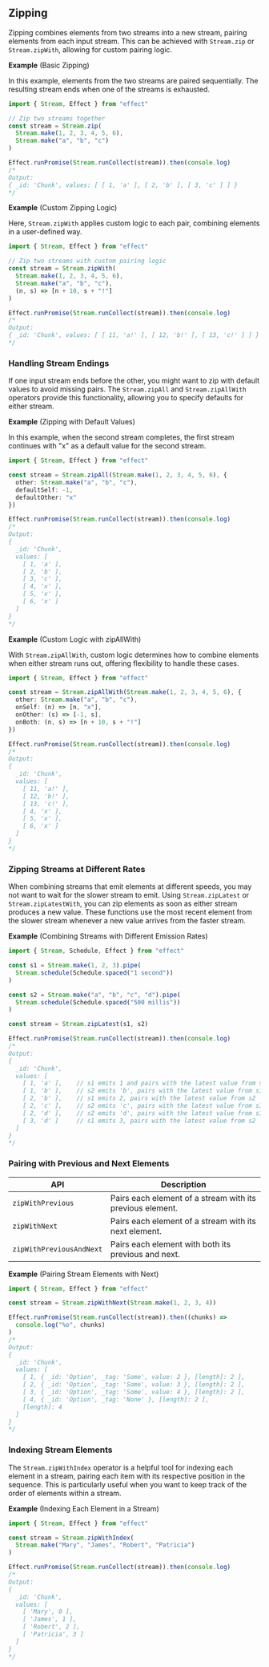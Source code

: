## Zipping

Zipping combines elements from two streams into a new stream, pairing elements from each input stream. This can be achieved with `Stream.zip` or `Stream.zipWith`, allowing for custom pairing logic.

**Example** (Basic Zipping)

In this example, elements from the two streams are paired sequentially. The resulting stream ends when one of the streams is exhausted.

```ts twoslash
import { Stream, Effect } from "effect"

// Zip two streams together
const stream = Stream.zip(
  Stream.make(1, 2, 3, 4, 5, 6),
  Stream.make("a", "b", "c")
)

Effect.runPromise(Stream.runCollect(stream)).then(console.log)
/*
Output:
{ _id: 'Chunk', values: [ [ 1, 'a' ], [ 2, 'b' ], [ 3, 'c' ] ] }
*/
```

**Example** (Custom Zipping Logic)

Here, `Stream.zipWith` applies custom logic to each pair, combining elements in a user-defined way.

```ts twoslash
import { Stream, Effect } from "effect"

// Zip two streams with custom pairing logic
const stream = Stream.zipWith(
  Stream.make(1, 2, 3, 4, 5, 6),
  Stream.make("a", "b", "c"),
  (n, s) => [n + 10, s + "!"]
)

Effect.runPromise(Stream.runCollect(stream)).then(console.log)
/*
Output:
{ _id: 'Chunk', values: [ [ 11, 'a!' ], [ 12, 'b!' ], [ 13, 'c!' ] ] }
*/
```

### Handling Stream Endings

If one input stream ends before the other, you might want to zip with default values to avoid missing pairs. The `Stream.zipAll` and `Stream.zipAllWith` operators provide this functionality, allowing you to specify defaults for either stream.

**Example** (Zipping with Default Values)

In this example, when the second stream completes, the first stream continues with "x" as a default value for the second stream.

```ts twoslash
import { Stream, Effect } from "effect"

const stream = Stream.zipAll(Stream.make(1, 2, 3, 4, 5, 6), {
  other: Stream.make("a", "b", "c"),
  defaultSelf: -1,
  defaultOther: "x"
})

Effect.runPromise(Stream.runCollect(stream)).then(console.log)
/*
Output:
{
  _id: 'Chunk',
  values: [
    [ 1, 'a' ],
    [ 2, 'b' ],
    [ 3, 'c' ],
    [ 4, 'x' ],
    [ 5, 'x' ],
    [ 6, 'x' ]
  ]
}
*/
```

**Example** (Custom Logic with zipAllWith)

With `Stream.zipAllWith`, custom logic determines how to combine elements when either stream runs out, offering flexibility to handle these cases.

```ts twoslash
import { Stream, Effect } from "effect"

const stream = Stream.zipAllWith(Stream.make(1, 2, 3, 4, 5, 6), {
  other: Stream.make("a", "b", "c"),
  onSelf: (n) => [n, "x"],
  onOther: (s) => [-1, s],
  onBoth: (n, s) => [n + 10, s + "!"]
})

Effect.runPromise(Stream.runCollect(stream)).then(console.log)
/*
Output:
{
  _id: 'Chunk',
  values: [
    [ 11, 'a!' ],
    [ 12, 'b!' ],
    [ 13, 'c!' ],
    [ 4, 'x' ],
    [ 5, 'x' ],
    [ 6, 'x' ]
  ]
}
*/
```

### Zipping Streams at Different Rates

When combining streams that emit elements at different speeds, you may not want to wait for the slower stream to emit. Using `Stream.zipLatest` or `Stream.zipLatestWith`, you can zip elements as soon as either stream produces a new value. These functions use the most recent element from the slower stream whenever a new value arrives from the faster stream.

**Example** (Combining Streams with Different Emission Rates)

```ts twoslash
import { Stream, Schedule, Effect } from "effect"

const s1 = Stream.make(1, 2, 3).pipe(
  Stream.schedule(Schedule.spaced("1 second"))
)

const s2 = Stream.make("a", "b", "c", "d").pipe(
  Stream.schedule(Schedule.spaced("500 millis"))
)

const stream = Stream.zipLatest(s1, s2)

Effect.runPromise(Stream.runCollect(stream)).then(console.log)
/*
Output:
{
  _id: 'Chunk',
  values: [
    [ 1, 'a' ],    // s1 emits 1 and pairs with the latest value from s2
    [ 1, 'b' ],    // s2 emits 'b', pairs with the latest value from s1
    [ 2, 'b' ],    // s1 emits 2, pairs with the latest value from s2
    [ 2, 'c' ],    // s2 emits 'c', pairs with the latest value from s1
    [ 2, 'd' ],    // s2 emits 'd', pairs with the latest value from s1
    [ 3, 'd' ]     // s1 emits 3, pairs with the latest value from s2
  ]
}
*/
```

### Pairing with Previous and Next Elements

| API                      | Description                                               |
| ------------------------ | --------------------------------------------------------- |
| `zipWithPrevious`        | Pairs each element of a stream with its previous element. |
| `zipWithNext`            | Pairs each element of a stream with its next element.     |
| `zipWithPreviousAndNext` | Pairs each element with both its previous and next.       |

**Example** (Pairing Stream Elements with Next)

```ts twoslash
import { Stream, Effect } from "effect"

const stream = Stream.zipWithNext(Stream.make(1, 2, 3, 4))

Effect.runPromise(Stream.runCollect(stream)).then((chunks) =>
  console.log("%o", chunks)
)
/*
Output:
{
  _id: 'Chunk',
  values: [
    [ 1, { _id: 'Option', _tag: 'Some', value: 2 }, [length]: 2 ],
    [ 2, { _id: 'Option', _tag: 'Some', value: 3 }, [length]: 2 ],
    [ 3, { _id: 'Option', _tag: 'Some', value: 4 }, [length]: 2 ],
    [ 4, { _id: 'Option', _tag: 'None' }, [length]: 2 ],
    [length]: 4
  ]
}
*/
```

### Indexing Stream Elements

The `Stream.zipWithIndex` operator is a helpful tool for indexing each element in a stream, pairing each item with its respective position in the sequence. This is particularly useful when you want to keep track of the order of elements within a stream.

**Example** (Indexing Each Element in a Stream)

```ts twoslash
import { Stream, Effect } from "effect"

const stream = Stream.zipWithIndex(
  Stream.make("Mary", "James", "Robert", "Patricia")
)

Effect.runPromise(Stream.runCollect(stream)).then(console.log)
/*
Output:
{
  _id: 'Chunk',
  values: [
    [ 'Mary', 0 ],
    [ 'James', 1 ],
    [ 'Robert', 2 ],
    [ 'Patricia', 3 ]
  ]
}
*/
```

